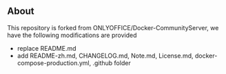 ## About

This repository is forked from ONLYOFFICE/Docker-CommunityServer, we have the following modifications are provided

* replace README.md
* add README-zh.md, CHANGELOG.md, Note.md, License.md, docker-compose-production.yml, .github folder
